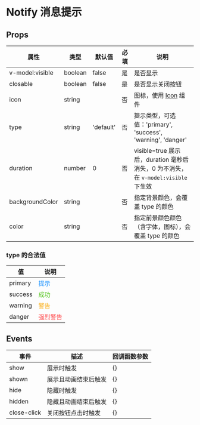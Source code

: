 # Notify 消息提示

## Props

| 属性            | 类型    | 默认值    | 必填 | 说明                                                                              |
| --------------- | ------- | --------- | ---- | --------------------------------------------------------------------------------- |
| v-model:visible | boolean | false     | 是   | 是否显示                                                                          |
| closable        | boolean | false     | 是   | 是否显示关闭按钮                                                                  |
| icon            | string  |           | 否   | 图标，使用 [Icon](./Icon.md) 组件                                                 |
| type            | string  | 'default' | 否   | 提示类型，可选值：'primary', 'success', 'warning', 'danger'                       |
| duration        | number  | 0         | 否   | visible=true 展示后，duration 毫秒后消失，0 为不消失，在 `v-model:visible` 下生效 |
| backgroundColor | string  |           | 否   | 指定背景颜色，会覆盖 type 的颜色                                                  |
| color           | string  |           | 否   | 指定前景颜色颜色（含字体，图标），会覆盖 type 的颜色                              |

### type 的合法值

| 值      | 说明                                  |
| ------- | ------------------------------------- |
| primary | <font color="#1890ff">提示</font>     |
| success | <font color="#52c41a">成功</font>     |
| warning | <font color="#faad14">警告</font>     |
| danger  | <font color="#ff4d4f">强烈警告</font> |

## Events

| 事件        | 描述                 | 回调函数参数 |
| ----------- | -------------------- | ------------ |
| show        | 展示时触发           | {}           |
| shown       | 展示且动画结束后触发 | {}           |
| hide        | 隐藏时触发           | {}           |
| hidden      | 隐藏且动画结束后触发 | {}           |
| close-click | 关闭按钮点击时触发   | {}           |
